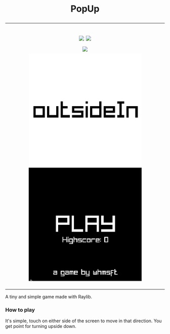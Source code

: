 <h1 align="center">
  PopUp
  <hr>
  <a href="https://github.com/whmsft/outsideIn"> <img src="https://img.shields.io/badge/Written%20in-C++-purple.svg?style=for-the-badge"></a>
  <a href="https://raylib.com"> <img src="https://img.shields.io/badge/Made%20with-Raylib-grey.svg?style=for-the-badge"> </a>
  <br>
  <img src="https://img.shields.io/badge/License-GNU GPL v3-yellow?style=for-the-badge">
  <br>
  <img src="./recording.gif">
</h1>

<hr>

A tiny and simple game made with Raylib.

### How to play

It's simple, touch on either side of the screen to move in that direction.
You get point for turning upside down.

